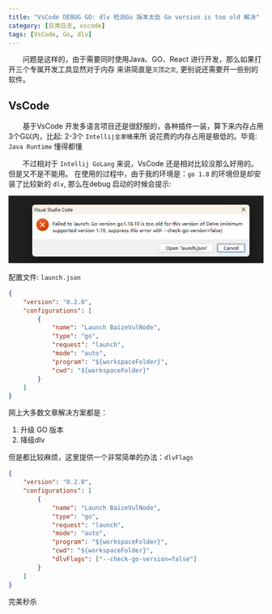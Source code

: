 ```yaml
---
title: "VsCode DEBUG GO: dlv 检测Go 版本太低 Go version is too old 解决"
category: [日常日志, vscode]
tags: [VsCode, Go, dlv]
---
```


&emsp;&emsp;问题是这样的，由于需要同时使用Java、GO、React 进行开发，那么如果打开三个专属开发工具显然对于内存
来讲简直是`灭顶之灾`, 更别说还需要开一些别的软件。

## VsCode

&emsp;&emsp;基于VsCode 开发多语言项目还是很舒服的，各种插件一装，算下来内存占用 3个G以内，比起: 2-3个 `Intellij全家桶`来所
说花费的内存占用是极低的。毕竟: `Java Runtime` 懂得都懂

&emsp;&emsp;不过相对于 `Intellij GoLang` 来说，VsCode 还是相对比较没那么好用的。但是又不是不能用。
在使用的过程中，由于我的环境是：`go 1.8` 的环境但是却安装了比较新的 `dlv`, 那么在debug 启动的时候会提示: 

![](/assets/posts/日常日志/vscode/20240125/vscode_debug_go_too_old_error_prompt.png)

配置文件: `launch.json`

```json
{
    "version": "0.2.0",
    "configurations": [
        {
            "name": "Launch BaizeVulNode",
            "type": "go",
            "request": "launch",
            "mode": "auto",
            "program": "${workspaceFolder}",
            "cwd": "${workspaceFolder}"
        }
    ]
}
```

网上大多数文章解决方案都是：
1. 升级 GO 版本 
2. 降级dlv  

但是都比较麻烦，这里提供一个非常简单的办法：`dlvFlags`

```json
{
    "version": "0.2.0",
    "configurations": [
        {
            "name": "Launch BaizeVulNode",
            "type": "go",
            "request": "launch",
            "mode": "auto",
            "program": "${workspaceFolder}",
            "cwd": "${workspaceFolder}",
            "dlvFlags": ["--check-go-version=false"]
        }
    ]
}
```

完美秒杀
 

